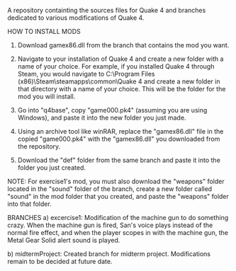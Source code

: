 A repository containting the sources files for Quake 4 and branches dedicated to various modifications of Quake 4.

HOW TO INSTALL MODS
1. Download gamex86.dll from the branch that contains the mod you want. 

2. Navigate to your installation of Quake 4 and create a new folder with a name of your choice. For example, if you installed Quake 4 through Steam, you would navigate to C:\Program Files (x86)\Steam\steamapps\common\Quake 4 and create a new folder in that directory with a name of your choice. This will be the folder for the mod you will install. 

3. Go into "q4base", copy "game000.pk4" (assuming you are using Windows), and paste it into the new folder you just made. 

4. Using an archive tool like winRAR, replace the "gamex86.dll" file in the copied "game000.pk4" with the "gamex86.dll" you downloaded from the repository. 

5. Download the "def" folder from the same branch and paste it into the folder you just created. 

NOTE: For exercise1's mod, you must also download the "weapons" folder located in the "sound" folder of the branch, create a new folder called "sound" in the mod folder that you created, and paste the "weapons" folder into that folder. 


BRANCHES
a) excercise1: Modification of the machine gun to do something crazy. When the machine gun is fired, San's voice plays instead of the normal fire effect, and when the player scopes in with the machine gun, the Metal Gear Solid alert sound is played. 

b) midtermProject: Created branch for midterm project. Modifications remain to be decided at future date.
